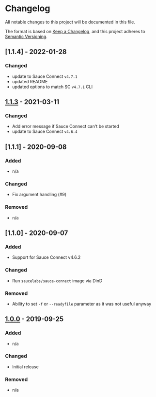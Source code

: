 # Changelog
All notable changes to this project will be documented in this file.

The format is based on [Keep a Changelog](https://keepachangelog.com/en/1.0.0/), and this project adheres to [Semantic Versioning](https://semver.org/spec/v2.0.0.html).

## [1.1.4] - 2022-01-28

### Changed
- update to Sauce Connect `v4.7.1`
- updated README
- updated options to match SC `v4.7.1` CLI

## [1.1.3] - 2021-03-11

### Changed
- Add error message if Sauce Connect can't be started
- update to Sauce Connect `v4.6.4`

[1.1.3]: https://github.com/saucelabs/sauce-connect-action/compare/1.1.2...1.1.3

## [1.1.1] - 2020-09-08

### Added
- n/a

### Changed
- Fix argument handling (#9)

### Removed
- n/a

[1.0.0]: https://github.com/saucelabs/sauce-connect-action/compare/1.1.0...1.1.1

## [1.1.0] - 2020-09-07

### Added
- Support for Sauce Connect v4.6.2

### Changed
- Run `saucelabs/sauce-connect` image via DinD

### Removed
- Ability to set `-f` or `--readyfile` parameter as it was not useful anyway

[1.0.0]: https://github.com/saucelabs/sauce-connect-action/compare/1.0.0...1.1.0

## [1.0.0] - 2019-09-25

### Added
- n/a

### Changed
- Initial release

### Removed
- n/a

[1.0.0]: https://github.com/saucelabs/sauce-connect-action/compare/1.0.0...1.0.0

